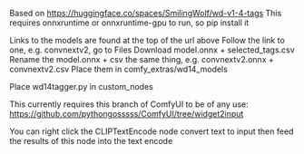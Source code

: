 Based on https://huggingface.co/spaces/SmilingWolf/wd-v1-4-tags
This requires onnxruntime or onnxruntime-gpu to run, so pip install it

Links to the models are found at the top of the url above
Follow the link to one, e.g. convnextv2, go to Files
Download model.onnx + selected_tags.csv 
Rename the model.onnx + csv the same thing, e.g. convnextv2.onnx + convnextv2.csv
Place them in comfy_extras/wd14_models

Place wd14tagger.py in custom_nodes

This currently requires this branch of ComfyUI to be of any use:
https://github.com/pythongosssss/ComfyUI/tree/widget2input

You can right click the CLIPTextEncode node
convert text to input
then feed the results of this node into the text encode